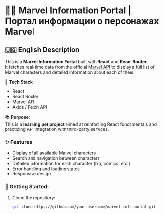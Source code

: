 # 🦸‍♂️ Marvel Information Portal | Портал информации о персонажах Marvel

## 🇺🇸 English Description

This is a **Marvel Information Portal** built with **React** and **React Router**.  
It fetches real-time data from the official [Marvel API](https://developer.marvel.com/) to display a full list of Marvel characters and detailed information about each of them.

🔧 **Tech Stack**:
- React
- React Router
- Marvel API
- Axios / Fetch API

📚 **Purpose**:  
This is a **learning pet project** aimed at reinforcing React fundamentals and practicing API integration with third-party services.

### ✨ Features:
- Display of all available Marvel characters
- Search and navigation between characters
- Detailed information for each character (bio, comics, etc.)
- Error handling and loading states
- Responsive design

### 🚀 Getting Started:

1. Clone the repository:
   ```bash
   git clone https://github.com/your-username/marvel-info-portal.git
